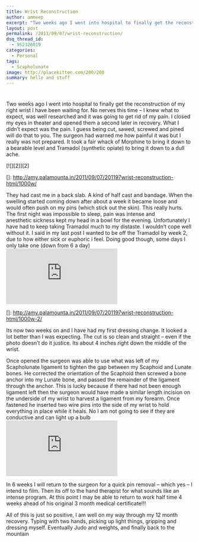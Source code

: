 ```yaml
---
title: Wrist Reconstruction
author: ammeep
excerpt: "Two weeks ago I went into hospital to finally get the reconstruction of my right wrist I have been waiting for. No nerves this time - I knew what to expect, was well researched and it was going to get rid of my pain. I closed my eyes in theater and opened them a second later in recovery. What I didn't expect was the pain. I guess being cut, sawed, screwed and pined will do that to you. The surgeon had warned me how painful it was but I really was not prepared. It took a fair whack of Morphine to bring it down to a bearable level and Tramadol (synthetic opiate) to bring it down to a dull ache."
layout: post
permalink: /2011/09/07/wrist-reconstruction/
dsq_thread_id:
  - 952326019
categories:
  - Personal
tags:
  - Scapholunate
image: http://placekitten.com/200/200
summary: hello and stuff
---
```

# 

Two weeks ago I went into hospital to finally get the reconstruction of my right wrist I have been waiting for. No nerves this time – I knew what to expect, was well researched and it was going to get rid of my pain. I closed my eyes in theater and opened them a second later in recovery. What I didn’t expect was the pain. I guess being cut, sawed, screwed and pined will do that to you. The surgeon had warned me how painful it was but I really was not prepared. It took a fair whack of Morphine to bring it down to a bearable level and Tramadol (synthetic opiate) to bring it down to a dull ache.

[![][2]][2]

 []: http://amy.palamounta.in/2011/09/07/201197wrist-reconstruction-html/1000w/

They had cast me in a back slab. A kind of half cast and bandage. When the swelling started coming down after about a week it became loose and would often push on my pins (which stick out the skin). This really hurts. The first night was impossible to sleep, pain was intense and anesthetic sickness kept my head in a bowl for the evening. Unfortunately I have had to keep taking Tramadol much to my distaste. I wouldn’t cope well without it. I said in my last post I wanted to be off the Tramadol by week 2, due to how either sick or euphoric i feel. Doing good though, some days I only take one (down from 6 a day)  
[![][3]][3]

 []: http://amy.palamounta.in/2011/09/07/201197wrist-reconstruction-html/1000w-2/

Its now two weeks on and I have had my first dressing change. It looked a lot better than I was expecting. The cut is so clean and straight – even if the photo doesn’t do it justice. Its about 4 inches right down the middle of the wrist.

Once opened the surgeon was able to use what was left of my Scapholunate ligament to tighten the gap between my Scaphoid and Lunate bones. He corrected the orientation of the Scaphoid then screwed a bone anchor into my Lunate bone, and passed the remainder of the ligament through the anchor. This is lucky because if there had not been enough ligament left then the surgeon would have made a similar length incision on the underside of my wrist to harvest a ligament from my forearm. Once fastened he inserted two wire pins into the side of my wrist to hold everything in place while it heals. No I am not going to see if they are conductive and can light up a bulb ![:P][3] 

 [3]: http://amy.palamounta.in/wp-content/plugins/php-image-cache/image.php?path=/wp-includes/images/smilies/icon_razz.gif

In 6 weeks I will return to the surgeon for a quick pin removal – which yes – I intend to film. Then its off to the hand therapist for what sounds like an intense program. At this point I may be able to return to work half time 4 weeks ahead of his original 3 month medical certificate!!!

All of this is just so positive, I am well on my way through my 12 month recovery. Typing with two hands, picking up light things, gripping and dressing myself. Eventually Judo and weights, and finally back to the mountain